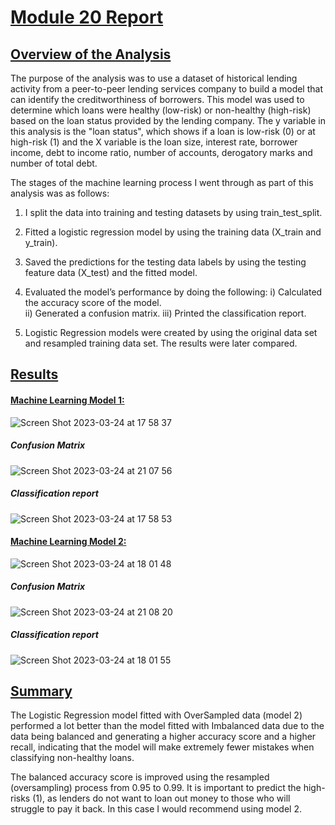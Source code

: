 # <ins>Module 20 Report</ins> 

## <ins>Overview of the Analysis</ins>

The purpose of the analysis was to use a dataset of historical lending activity from a peer-to-peer lending services company to build a model that can identify the creditworthiness of borrowers.
This model was used to determine which loans were healthy (low-risk) or non-healthy (high-risk) based on the loan status provided by the lending company.
The y variable in this analysis is the "loan status", which shows if a loan is low-risk (0) or at high-risk (1) and the X variable is the loan size, interest rate, borrower income, debt to income ratio, number of accounts, derogatory marks and number of total debt. 

The stages of the machine learning process I went through as part of this analysis was as follows:
1. I split the data into training and testing datasets by using train_test_split. 
2. Fitted a logistic regression model by using the training data (X_train and y_train).
3. Saved the predictions for the testing data labels by using the testing feature data (X_test) and the fitted model.
4. Evaluated the model’s performance by doing the following:
  i) Calculated the accuracy score of the model.  
  ii) Generated a confusion matrix.
  iii) Printed the classification report.


5. Logistic Regression models were created by using the original data set and resampled training data set.  The results were later compared. 

## <ins>Results</ins>

#### <ins>Machine Learning Model 1:</ins>

![Screen Shot 2023-03-24 at 17 58 37](https://user-images.githubusercontent.com/116304118/227604226-1e3a3304-f767-44a3-956a-119881d65ae2.png)

##### Confusion Matrix
![Screen Shot 2023-03-24 at 21 07 56](https://user-images.githubusercontent.com/116304118/227642167-9a5bade4-90df-4325-8df5-ac2df2f1f1e7.png)

##### Classification report
![Screen Shot 2023-03-24 at 17 58 53](https://user-images.githubusercontent.com/116304118/227604253-c4e2b973-5936-4d58-9759-011771f48e83.png)


#### <ins>Machine Learning Model 2:</ins>

![Screen Shot 2023-03-24 at 18 01 48](https://user-images.githubusercontent.com/116304118/227604783-ae3cd9b9-ea84-49b9-85b4-dd2c3e9fc6ad.png)

##### Confusion Matrix
![Screen Shot 2023-03-24 at 21 08 20](https://user-images.githubusercontent.com/116304118/227642211-eb8ecaec-de2d-4ca5-b418-1e9e70d2d409.png)

##### Classification report
![Screen Shot 2023-03-24 at 18 01 55](https://user-images.githubusercontent.com/116304118/227604800-774acc75-9d23-4e59-a641-66ecf94f61b6.png)



## <ins>Summary</ins>
The Logistic Regression model fitted with OverSampled data (model 2) performed a lot better than the model fitted with Imbalanced data due to the data being balanced and generating a higher accuracy score and a higher recall, indicating that the model will make extremely fewer mistakes when classifying non-healthy loans.

The balanced accuracy score is improved using the resampled (oversampling) process from 0.95 to 0.99. It is important to predict the high-risks (1), as lenders do not want to loan out money to those who will struggle to pay it back. In this case I would recommend using model 2. 

